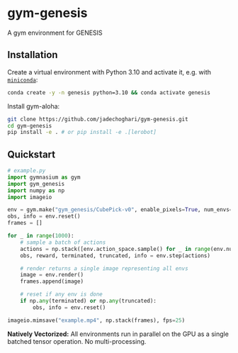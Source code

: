 # gym-genesis

A gym environment for GENESIS

## Installation

Create a virtual environment with Python 3.10 and activate it, e.g. with [`miniconda`](https://docs.anaconda.com/free/miniconda/index.html):
```bash
conda create -y -n genesis python=3.10 && conda activate genesis
```

Install gym-aloha:
```bash
git clone https://github.com/jadechoghari/gym-genesis.git
cd gym-genesis
pip install -e . # or pip install -e .[lerobot]
```

## Quickstart

```python
# example.py
import gymnasium as gym
import gym_genesis
import numpy as np
import imageio

env = gym.make("gym_genesis/CubePick-v0", enable_pixels=True, num_envs=10)
obs, info = env.reset()
frames = []

for _ in range(1000):
    # sample a batch of actions
    actions = np.stack([env.action_space.sample() for _ in range(env.num_envs)])
    obs, reward, terminated, truncated, info = env.step(actions)

    # render returns a single image representing all envs
    image = env.render()
    frames.append(image)

    # reset if any env is done
    if np.any(terminated) or np.any(truncated):
        obs, info = env.reset()

imageio.mimsave("example.mp4", np.stack(frames), fps=25)
```

**Natively Vectorized:** All environments run in parallel on the GPU as a single batched tensor operation. No multi-processing.
